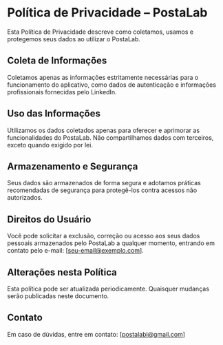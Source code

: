 # Política de Privacidade – PostaLab

Esta Política de Privacidade descreve como coletamos, usamos e protegemos seus dados ao utilizar o PostaLab.

## Coleta de Informações

Coletamos apenas as informações estritamente necessárias para o funcionamento do aplicativo, como dados de autenticação e informações profissionais fornecidas pelo LinkedIn.

## Uso das Informações

Utilizamos os dados coletados apenas para oferecer e aprimorar as funcionalidades do PostaLab. Não compartilhamos dados com terceiros, exceto quando exigido por lei.

## Armazenamento e Segurança

Seus dados são armazenados de forma segura e adotamos práticas recomendadas de segurança para protegê-los contra acessos não autorizados.

## Direitos do Usuário

Você pode solicitar a exclusão, correção ou acesso aos seus dados pessoais armazenados pelo PostaLab a qualquer momento, entrando em contato pelo e-mail: [seu-email@exemplo.com].

## Alterações nesta Política

Esta política pode ser atualizada periodicamente. Quaisquer mudanças serão publicadas neste documento.

## Contato

Em caso de dúvidas, entre em contato: [postalabl@gmail.com]
